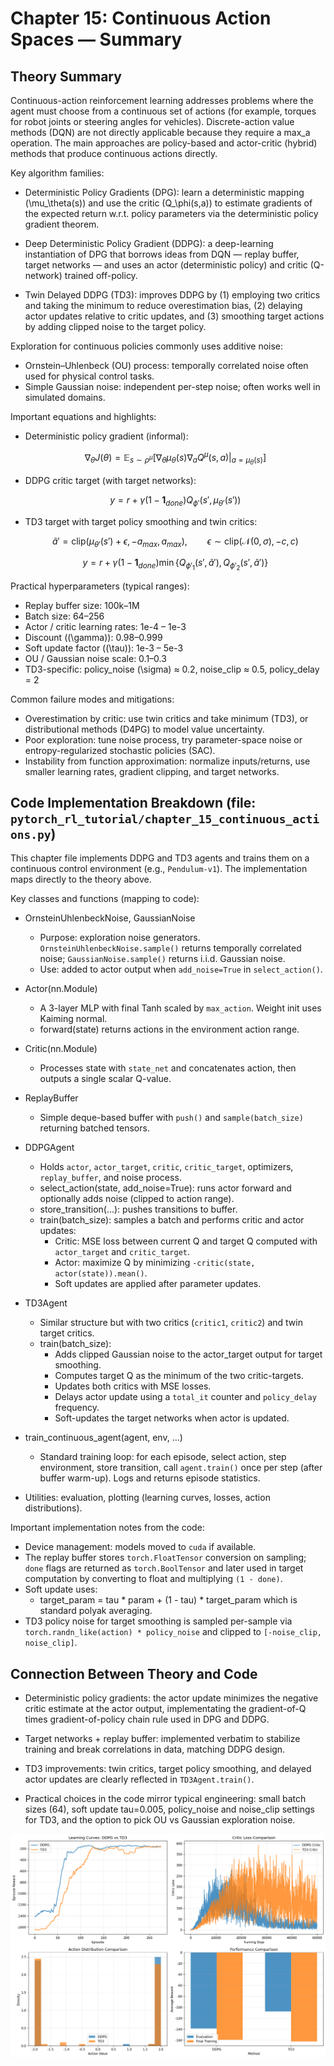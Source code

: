 # Chapter 15: Continuous Action Spaces — Summary

## Theory Summary

Continuous-action reinforcement learning addresses problems where the agent must choose from a continuous set of actions (for example, torques for robot joints or steering angles for vehicles). Discrete-action value methods (DQN) are not directly applicable because they require a max_a operation. The main approaches are policy-based and actor-critic (hybrid) methods that produce continuous actions directly.

Key algorithm families:

- Deterministic Policy Gradients (DPG): learn a deterministic mapping \(\mu_\theta(s)\) and use the critic \(Q_\phi(s,a)\) to estimate gradients of the expected return w.r.t. policy parameters via the deterministic policy gradient theorem.

- Deep Deterministic Policy Gradient (DDPG): a deep-learning instantiation of DPG that borrows ideas from DQN — replay buffer, target networks — and uses an actor (deterministic policy) and critic (Q-network) trained off-policy.

- Twin Delayed DDPG (TD3): improves DDPG by (1) employing two critics and taking the minimum to reduce overestimation bias, (2) delaying actor updates relative to critic updates, and (3) smoothing target actions by adding clipped noise to the target policy.

Exploration for continuous policies commonly uses additive noise:

- Ornstein–Uhlenbeck (OU) process: temporally correlated noise often used for physical control tasks.
- Simple Gaussian noise: independent per-step noise; often works well in simulated domains.

Important equations and highlights:

- Deterministic policy gradient (informal):

  $$\nabla_\theta J(\theta) = \mathbb{E}_{s\sim\rho^\mu} \left[ \nabla_\theta \mu_\theta(s) \nabla_a Q^\mu(s,a) \big|_{a=\mu_\theta(s)} \right]$$

- DDPG critic target (with target networks):

  $$y = r + \gamma (1-\mathbf{1}_{done}) Q_{\phi'}(s', \mu_{\theta'}(s'))$$

- TD3 target with target policy smoothing and twin critics:

  $$\tilde{a}' = \text{clip}(\mu_{\theta'}(s') + \epsilon, -a_{max}, a_{max}), \qquad \epsilon\sim\text{clip}(\mathcal{N}(0,\sigma), -c, c)$$

  $$y = r + \gamma (1-\mathbf{1}_{done}) \min\{Q_{\phi'_1}(s',\tilde{a}'), Q_{\phi'_2}(s',\tilde{a}')\}$$

Practical hyperparameters (typical ranges):

- Replay buffer size: 100k–1M
- Batch size: 64–256
- Actor / critic learning rates: 1e-4 – 1e-3
- Discount (\(\gamma\)): 0.98–0.999
- Soft update factor (\(\tau\)): 1e-3 – 5e-3
- OU / Gaussian noise scale: 0.1–0.3
- TD3-specific: policy_noise \(\sigma\) ≈ 0.2, noise_clip ≈ 0.5, policy_delay = 2

Common failure modes and mitigations:

- Overestimation by critic: use twin critics and take minimum (TD3), or distributional methods (D4PG) to model value uncertainty.
- Poor exploration: tune noise process, try parameter-space noise or entropy-regularized stochastic policies (SAC).
- Instability from function approximation: normalize inputs/returns, use smaller learning rates, gradient clipping, and target networks.

## Code Implementation Breakdown (file: `pytorch_rl_tutorial/chapter_15_continuous_actions.py`)

This chapter file implements DDPG and TD3 agents and trains them on a continuous control environment (e.g., `Pendulum-v1`). The implementation maps directly to the theory above.

Key classes and functions (mapping to code):

- OrnsteinUhlenbeckNoise, GaussianNoise
  - Purpose: exploration noise generators. `OrnsteinUhlenbeckNoise.sample()` returns temporally correlated noise; `GaussianNoise.sample()` returns i.i.d. Gaussian noise.
  - Use: added to actor output when `add_noise=True` in `select_action()`.

- Actor(nn.Module)
  - A 3-layer MLP with final Tanh scaled by `max_action`. Weight init uses Kaiming normal.
  - forward(state) returns actions in the environment action range.

- Critic(nn.Module)
  - Processes state with `state_net` and concatenates action, then outputs a single scalar Q-value.

- ReplayBuffer
  - Simple deque-based buffer with `push()` and `sample(batch_size)` returning batched tensors.

- DDPGAgent
  - Holds `actor`, `actor_target`, `critic`, `critic_target`, optimizers, `replay_buffer`, and noise process.
  - select_action(state, add_noise=True): runs actor forward and optionally adds noise (clipped to action range).
  - store_transition(...): pushes transitions to buffer.
  - train(batch_size): samples a batch and performs critic and actor updates:
    - Critic: MSE loss between current Q and target Q computed with `actor_target` and `critic_target`.
    - Actor: maximize Q by minimizing `-critic(state, actor(state)).mean()`.
    - Soft updates are applied after parameter updates.

- TD3Agent
  - Similar structure but with two critics (`critic1`, `critic2`) and twin target critics.
  - train(batch_size):
    - Adds clipped Gaussian noise to the actor_target output for target smoothing.
    - Computes target Q as the minimum of the two critic-targets.
    - Updates both critics with MSE losses.
    - Delays actor update using a `total_it` counter and `policy_delay` frequency.
    - Soft-updates the target networks when actor is updated.

- train_continuous_agent(agent, env, ...)
  - Standard training loop: for each episode, select action, step environment, store transition, call `agent.train()` once per step (after buffer warm-up). Logs and returns episode statistics.

- Utilities: evaluation, plotting (learning curves, losses, action distributions).

Important implementation notes from the code:

- Device management: models moved to `cuda` if available.
- The replay buffer stores `torch.FloatTensor` conversion on sampling; `done` flags are returned as `torch.BoolTensor` and later used in target computation by converting to float and multiplying `(1 - done)`.
- Soft update uses:
  - target_param = tau * param + (1 - tau) * target_param
  which is standard polyak averaging.
- TD3 policy noise for target smoothing is sampled per-sample via `torch.randn_like(action) * policy_noise` and clipped to `[-noise_clip, noise_clip]`.

## Connection Between Theory and Code

- Deterministic policy gradients: the actor update minimizes the negative critic estimate at the actor output, implementating the gradient-of-Q times gradient-of-policy chain rule used in DPG and DDPG.

- Target networks + replay buffer: implemented verbatim to stabilize training and break correlations in data, matching DDPG design.

- TD3 improvements: twin critics, target policy smoothing, and delayed actor updates are clearly reflected in `TD3Agent.train()`.

- Practical choices in the code mirror typical engineering: small batch sizes (64), soft update tau=0.005, policy_noise and noise_clip settings for TD3, and the option to pick OU vs Gaussian exploration noise.

![Image title](../results/chapter_15_continuous_control_results.png)